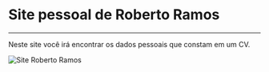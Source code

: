 # Site pessoal de Roberto Ramos
-------
Neste site você irá encontrar os dados pessoais que constam em um CV.   

![Site Roberto Ramos](http://robertoramos.com.br)